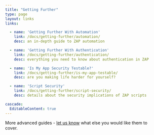 ```yaml
---
title: "Getting Further"
type: page
layout: links
links:

  - name: 'Getting Further With Automation'
    link: /docs/getting-further/automation/
    desc: an in-depth guide to ZAP automation

  - name: 'Getting Further With Authentication'
    link: /docs/getting-further/authentication/
    desc: everything you need to know about authentication in ZAP

  - name: 'Is My App Security Testable?'
    link: /docs/getting-further/is-my-app-testable/
    desc: are you making life harder for yourself?

  - name: 'Script Security'
    link: /docs/getting-further/script-security/
    desc: details about the security implications of ZAP scripts

cascade:
  EditableContent: true
---
```

More advanced guides - [let us know](https://groups.google.com/group/zaproxy-users) what else you would like them to cover.

